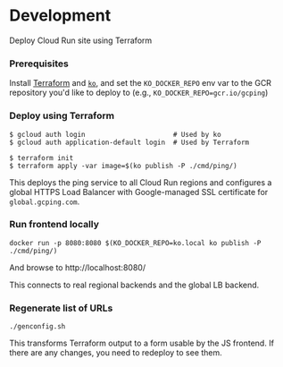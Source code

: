 # Development

Deploy Cloud Run site using Terraform

### Prerequisites

Install
[Terraform](https://learn.hashicorp.com/tutorials/terraform/install-cli) and
[`ko`](https://github.com/google/ko), and set the `KO_DOCKER_REPO` env var to
the GCR repository you'd like to deploy to (e.g.,
`KO_DOCKER_REPO=gcr.io/gcping`)

### Deploy using Terraform

```
$ gcloud auth login                      # Used by ko
$ gcloud auth application-default login  # Used by Terraform
```

```
$ terraform init
$ terraform apply -var image=$(ko publish -P ./cmd/ping/)
```

This deploys the ping service to all Cloud Run regions and configures a global
HTTPS Load Balancer with Google-managed SSL certificate for
`global.gcping.com`.

### Run frontend locally

```
docker run -p 8080:8080 $(KO_DOCKER_REPO=ko.local ko publish -P ./cmd/ping/)
```

And browse to http://localhost:8080/

This connects to real regional backends and the global LB backend.

### Regenerate list of URLs

```
./genconfig.sh
```

This transforms Terraform output to a form usable by the JS frontend. If there
are any changes, you need to redeploy to see them.

